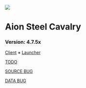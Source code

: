 ![](images/anoha.png)

# Aion Steel Cavalry
### Version: 4.7.5x

[Client](https://www.aions-revenge.de/downloads/) **+** [Launcher](https://github.com/determinated/Aion-Emulator-4.7.5/blob/master/AC-Tools/No-IP/Launcher.rar)


[TODO](https://github.com/determinated/Aion-Emulator-4.7.5/issues)

[SOURCE BUG](https://github.com/determinated/Aion-Emulator-4.7.5/issues?q=is%3Aopen+is%3Aissue+label%3A%22Source+Bug%22)

[DATA BUG](https://github.com/determinated/Aion-Emulator-4.7.5/issues?q=is%3Aopen+is%3Aissue+label%3A"Data+Bug")

